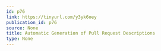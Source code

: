 ```yaml
---
id: p76
link: https://tinyurl.com/y3yk6oey
publication_id: p76
source: None
title: Automatic Generation of Pull Request Descriptions
type: None
---
```

